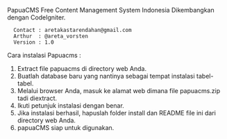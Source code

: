 PapuaCMS
Free Content Management System Indonesia Dikembangkan dengan CodeIgniter.

	  Contact : aretakastarendahan@gmail.com
	  Arthur  : @areta_vorsten
	  Version : 1.0 

Cara instalasi Papuacms :

   1. Extract file papuacms di directory web Anda.
   2. Buatlah database baru yang nantinya sebagai tempat instalasi tabel-tabel.
   3. Melalui browser Anda, masuk ke alamat web dimana file papuacms.zip tadi diextract.
   4. Ikuti petunjuk instalasi dengan benar.
   5. Jika instalasi berhasil, hapuslah folder install dan README file ini dari directory web Anda.
   6. papuaCMS siap untuk digunakan.
